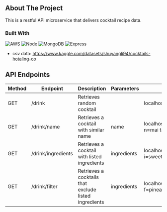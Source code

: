 <!-- ABOUT THE PROJECT -->
## About The Project

This is a restful API microservice that delivers cocktail recipe data.

### Built With

![AWS](https://img.shields.io/badge/AWS-%23FF9900.svg?style=for-the-badge&logo=amazon-aws&logoColor=white)
![Node](https://img.shields.io/badge/node.js-6DA55F?style=for-the-badge&logo=node.js&logoColor=white)
![MongoDB](https://img.shields.io/badge/MongoDB-%234ea94b.svg?style=for-the-badge&logo=mongodb&logoColor=white)
![Express](https://img.shields.io/badge/express.js-%23404d59.svg?style=for-the-badge&logo=express&logoColor=%2361DAFB)
- csv data: https://www.kaggle.com/datasets/shuyangli94/cocktails-hotaling-co

## API Endpoints
| Method        | Endpoint      | Description   | Parameters    | Example |
| ------------- | ------------- | ------------- | ------------- | ------- |
| GET           | /drink | Retrieves random cocktail | | localhost:3000/drink |
| GET           | /drink/name | Retrieves a cocktail with similar name | name | localhost:3000/drink/name?n=mai tai
| GET          | /drink/ingredients | Retrieves a cocktail with listed ingredients| ingredients | localhost:3000/drink/ingredients?i=sweet vermouth,campari,gin|
| GET          | /drink/filter | Retrieves a cocktails that exclude listed ingredients| ingredients | localhost:3000/drink/filter?f=pineapple,tequila,whiskey|